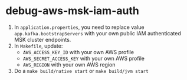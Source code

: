 # debug-aws-msk-iam-auth

1. In `application.properties`, you need to replace value `app.kafka.bootstrapServers` with your own public IAM authenticated MSK cluster endpoints.
2. In `Makefile`, update:
   * `AWS_ACCESS_KEY_ID` with your own AWS profile
   * `AWS_SECRET_ACCESS_KEY` with your own AWS profile
   * `AWS_REGION` with your own AWS region
3. Do a `make build/native start` or `make build/jvm start`
